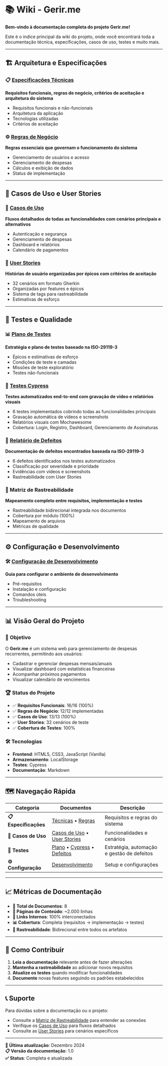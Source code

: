 # 📚 Wiki - Gerir.me

**Bem-vindo à documentação completa do projeto Gerir.me!**

Este é o índice principal da wiki do projeto, onde você encontrará toda a documentação técnica, especificações, casos de uso, testes e muito mais.

---

## 🏗️ **Arquitetura e Especificações**

### 📋 [Especificações Técnicas](especificacoes-tecnicas.md)
**Requisitos funcionais, regras de negócio, critérios de aceitação e arquitetura do sistema**
- Requisitos funcionais e não-funcionais
- Arquitetura da aplicação
- Tecnologias utilizadas
- Critérios de aceitação

### ⚙️ [Regras de Negócio](regras-de-negocio.md)
**Regras essenciais que governam o funcionamento do sistema**
- Gerenciamento de usuários e acesso
- Gerenciamento de despesas
- Cálculos e exibição de dados
- Status de implementação

---

## 🎯 **Casos de Uso e User Stories**

### 📖 [Casos de Uso](casos-de-uso.md)
**Fluxos detalhados de todas as funcionalidades com cenários principais e alternativos**
- Autenticação e segurança
- Gerenciamento de despesas
- Dashboard e relatórios
- Calendário de pagamentos

### 📝 [User Stories](user-stories.md)
**Histórias de usuário organizadas por épicos com critérios de aceitação**
- 32 cenários em formato Gherkin
- Organizadas por features e épicos
- Sistema de tags para rastreabilidade
- Estimativas de esforço



---

## 🧪 **Testes e Qualidade**

### 📊 [Plano de Testes](plano-de-testes.md)
**Estratégia e plano de testes baseado na ISO-29119-3**
- Épicos e estimativas de esforço
- Condições de teste e camadas
- Missões de teste exploratório
- Testes não-funcionais

### 🧪 [Testes Cypress](../cypress/README.md)
**Testes automatizados end-to-end com gravação de vídeo e relatórios visuais**
- 6 testes implementados cobrindo todas as funcionalidades principais
- Gravação automática de vídeos e screenshots
- Relatórios visuais com Mochawesome
- Cobertura: Login, Registro, Dashboard, Gerenciamento de Assinaturas

### 🐛 [Relatório de Defeitos](relatorio-defeitos.md)
**Documentação de defeitos encontrados baseada na ISO-29119-3**
- 6 defeitos identificados nos testes automatizados
- Classificação por severidade e prioridade
- Evidências com vídeos e screenshots
- Rastreabilidade com User Stories

### 🔗 Matriz de Rastreabilidade
**Mapeamento completo entre requisitos, implementação e testes**
- Rastreabilidade bidirecional integrada nos documentos
- Cobertura por módulo (100%)
- Mapeamento de arquivos
- Métricas de qualidade

---

## ⚙️ **Configuração e Desenvolvimento**

### 🛠️ [Configuração de Desenvolvimento](configuracao-desenvolvimento.md)
**Guia para configurar o ambiente de desenvolvimento**
- Pré-requisitos
- Instalação e configuração
- Comandos úteis
- Troubleshooting

---

## 📊 **Visão Geral do Projeto**

### 🎯 **Objetivo**
O **Gerir.me** é um sistema web para gerenciamento de despesas recorrentes, permitindo aos usuários:
- Cadastrar e gerenciar despesas mensais/anuais
- Visualizar dashboard com estatísticas financeiras
- Acompanhar próximos pagamentos
- Visualizar calendário de vencimentos

### 🏆 **Status do Projeto**
- ✅ **Requisitos Funcionais**: 16/16 (100%)
- ✅ **Regras de Negócio**: 12/12 implementadas
- ✅ **Casos de Uso**: 13/13 (100%)
- ✅ **User Stories**: 32 cenários de teste
- ✅ **Cobertura de Testes**: 100%

### 🛠️ **Tecnologias**
- **Frontend**: HTML5, CSS3, JavaScript (Vanilla)
- **Armazenamento**: LocalStorage
- **Testes**: Cypress
- **Documentação**: Markdown

---

## 🗺️ **Navegação Rápida**

| Categoria | Documentos | Descrição |
|-----------|------------|----------|
| **📋 Especificações** | [Técnicas](especificacoes-tecnicas.md) • [Regras](regras-de-negocio.md) | Requisitos e regras do sistema |
| **🎯 Casos de Uso** | [Casos de Uso](casos-de-uso.md) • [User Stories](user-stories.md) | Funcionalidades e cenários |
| **🧪 Testes** | [Plano](plano-de-testes.md) • [Cypress](../cypress/README.md) • [Defeitos](relatorio-defeitos.md) | Estratégia, automação e gestão de defeitos |
| **⚙️ Configuração** | [Desenvolvimento](configuracao-desenvolvimento.md) | Setup e configurações |

---

## 📈 **Métricas de Documentação**

- **📄 Total de Documentos**: 8
- **📝 Páginas de Conteúdo**: ~2.000 linhas
- **🔗 Links Internos**: 100% interconectados
- **📊 Cobertura**: Completa (requisitos → implementação → testes)
- **🎯 Rastreabilidade**: Bidirecional entre todos os artefatos

---

## 🤝 **Como Contribuir**

1. **Leia a documentação** relevante antes de fazer alterações
2. **Mantenha a rastreabilidade** ao adicionar novos requisitos
3. **Atualize os testes** quando modificar funcionalidades
4. **Documente** novas features seguindo os padrões estabelecidos

---

## 📞 **Suporte**

Para dúvidas sobre a documentação ou o projeto:
- Consulte a [Matriz de Rastreabilidade](matriz-rastreabilidade.md) para entender as conexões
- Verifique os [Casos de Uso](casos-de-uso.md) para fluxos detalhados
- Consulte as [User Stories](user-stories.md) para cenários específicos

---

**📅 Última atualização**: Dezembro 2024  
**📋 Versão da documentação**: 1.0  
**✅ Status**: Completa e atualizada